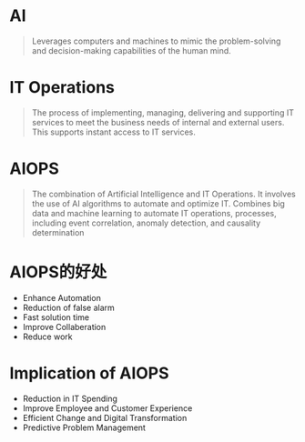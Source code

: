 # AI
> Leverages computers and machines to mimic the problem-solving and 
decision-making capabilities of the human mind.

# IT Operations
>The process of implementing, managing, delivering and supporting 
IT services to meet the business needs of internal and external users. 
This supports instant access to IT services.

# AIOPS
>The combination of Artificial Intelligence and IT Operations. It involves the use of AI algorithms to automate and optimize IT. Combines big data and machine learning to automate IT operations, processes, including event correlation, anomaly detection, and causality determination

# AIOPS的好处
- Enhance Automation
- Reduction of false alarm
- Fast solution time
- Improve Collaberation
- Reduce work
# Implication of AIOPS
- Reduction in IT Spending
- Improve Employee and Customer Experience
- Efficient Change and Digital Transformation
- Predictive Problem Management
